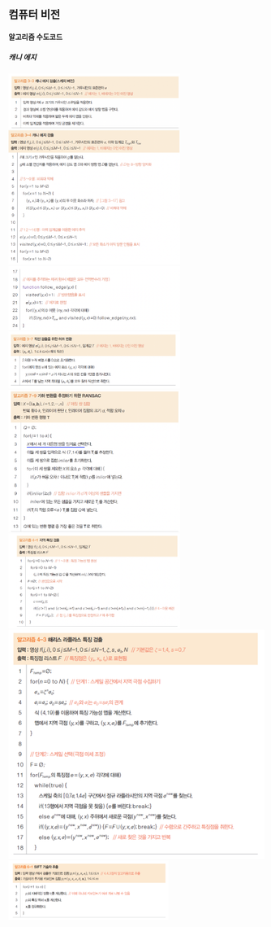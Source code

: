## 컴퓨터 비전

#### 알고리즘 수도코드

##### 캐니 에지

<img src="image/image-20191208150455626.png" alt="image-20191208150455626" style="zoom:33%;" />

<img src="image/image-20191208150540616.png" alt="image-20191208150540616" style="zoom:33%;" />

<img src="image/image-20191208150605983.png" alt="image-20191208150605983" style="zoom:33%;" />

<img src="image/image-20191208150723592.png" alt="image-20191208150723592" style="zoom:33%;" />

<img src="image/image-20191208150753142.png" alt="image-20191208150753142" style="zoom:33%;" />

<img src="image/image-20191208150846739.png" alt="image-20191208150846739" style="zoom:33%;" />

<img src="image/image-20191208213020371.png" alt="image-20191208213020371" style="zoom50%;" />

<img src="image/image-20191208213146918.png" alt="image-20191208213146918" style="zoom:50%;" />
